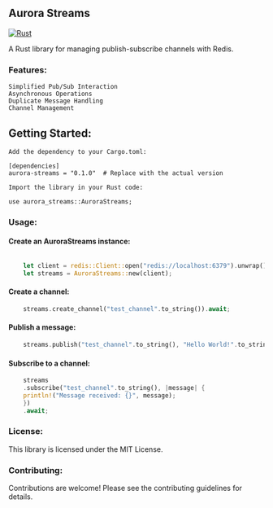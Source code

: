 ## Aurora Streams

[![Rust](https://github.com/josh-tracey/aurora-streams/actions/workflows/rust.yml/badge.svg)](https://github.com/josh-tracey/aurora-streams/actions/workflows/rust.yml)

A Rust library for managing publish-subscribe channels with Redis.

### Features:

    Simplified Pub/Sub Interaction
    Asynchronous Operations
    Duplicate Message Handling
    Channel Management

## Getting Started:

    Add the dependency to your Cargo.toml:

    [dependencies]
    aurora-streams = "0.1.0"  # Replace with the actual version

    Import the library in your Rust code:

    use aurora_streams::AuroraStreams;

### Usage:


#### Create an AuroraStreams instance:

```rust

    let client = redis::Client::open("redis://localhost:6379").unwrap();
    let streams = AuroraStreams::new(client);
```

#### Create a channel:

```rust
    streams.create_channel("test_channel".to_string()).await;
```

#### Publish a message:

```rust
    streams.publish("test_channel".to_string(), "Hello World!".to_string()).await;
```

#### Subscribe to a channel:

```rust
    streams
    .subscribe("test_channel".to_string(), |message| {
    println!("Message received: {}", message);
    })
    .await;
```

### License:

This library is licensed under the MIT License.

### Contributing:

Contributions are welcome! Please see the contributing guidelines for details.
